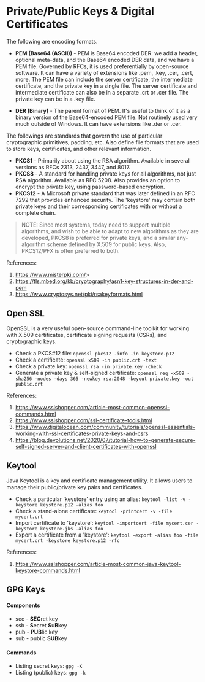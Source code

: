# Private/Public Keys & Digital Certificates

The following are encoding formats.

- **PEM (Base64 (ASCII))** - PEM is Base64 encoded DER: we add a header, optional meta-data, and the Base64 encoded DER data, and we have a PEM file. Governed by RFCs, it is used preferentially by open-source software. It can have a variety of extensions like .pem, .key, .cer, .cert, more. The PEM file can include the server certificate, the intermediate certificate, and the private key in a single file. The server certificate and intermediate certificate can also be in a separate .crt or .cer file. The private key can be in a .key file.

- **DER (Binary)** - The parent format of PEM. It's useful to think of it as a binary version of the Base64-encoded PEM file. Not routinely used very much outside of Windows. It can have extensions like .der or .cer.

The followings are standards that govern the use of particular cryptographic primitives, padding, etc. Also define file formats that are used to store keys, certificates, and other relevant information.

- **PKCS1** - Primarily about using the RSA algorithm. Available in several versions as RFCs 2313, 2437, 3447, and 8017.
- **PKCS8** - A standard for handling private keys for all algorithms, not just RSA algorithm. Available as RFC 5208. Also provides an option to encrypt the private key, using password-based encryption.
- **PKCS12** - A Microsoft private standard that was later defined in an RFC 7292 that provides enhanced security. The 'keystore' may contain both private keys and their corresponding certificates with or without a complete chain.

> NOTE: Since most systems, today need to support multiple algorithms, and wish to be able to adapt to new algorithms as they are developed, PKCS8 is preferred for private keys, and a similar any-algorithm scheme defined by X.509 for public keys. Also, PKCS12/PFX is often preferred to both.

References:
1. <https://www.misterpki.com/>>
2. <https://tls.mbed.org/kb/cryptography/asn1-key-structures-in-der-and-pem>
3. <https://www.cryptosys.net/pki/rsakeyformats.html>

## Open SSL

OpenSSL is a very useful open-source command-line toolkit for working with X.509 certificates, certificate signing requests (CSRs), and cryptographic keys.

- Check a PKCS#12 file: `openssl pkcs12 -info -in keystore.p12`
- Check a certificate: `openssl x509 -in public.crt -text`
- Check a private key: `openssl rsa -in private.key -check`
- Generate a private key & self-signed certificate: `openssl req -x509 -sha256 -nodes -days 365 -newkey rsa:2048 -keyout private.key -out public.crt`

References:
1. <https://www.sslshopper.com/article-most-common-openssl-commands.html>
2. <https://www.sslshopper.com/ssl-certificate-tools.html>
3. <https://www.digitalocean.com/community/tutorials/openssl-essentials-working-with-ssl-certificates-private-keys-and-csrs>
4. <https://blog.devolutions.net/2020/07/tutorial-how-to-generate-secure-self-signed-server-and-client-certificates-with-openssl>

## Keytool

Java Keytool is a key and certificate management utility. It allows users to manage their public/private key pairs and certificates.

- Check a particular 'keystore' entry using an alias: `keytool -list -v -keystore keystore.p12 -alias foo`
- Check a stand-alone certificate: `keytool -printcert -v -file mycert.crt`
- Import certificate to 'keystore': `keytool -importcert -file mycert.cer -keystore keystore.jks -alias foo`
- Export a certificate from a 'keystore': `keytool -export -alias foo -file mycert.crt -keystore keystore.p12 -rfc`

References:
1. <https://www.sslshopper.com/article-most-common-java-keytool-keystore-commands.html>

## GPG Keys

#### Components

- sec - **SEC**ret key
- ssb - **S**ecret **S**u**B**key
- pub - **PUB**lic key
- sub - public **SUB**key

#### Commands

- Listing secret keys: `gpg -K`
- Listing (public) keys: `gpg -k`
